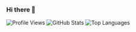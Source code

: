 ### Hi there 👋

<!--
**Stormbreakerr20/Stormbreakerr20** is a ✨ _special_ ✨ repository because its `README.md` (this file) appears on your GitHub profile.

Here are some ideas to get you started:

- 🔭 I’m currently working on ...
- 🌱 I’m currently learning ...
- 👯 I’m looking to collaborate on ...
- 🤔 I’m looking for help with ...
- 💬 Ask me about ...
- 📫 How to reach me: ...
- 😄 Pronouns: ...
- ⚡ Fun fact: ...
-->
![Profile Views](https://komarev.com/ghpvc/?username=Stormbreakerr20)
![GitHub Stats](https://github-readme-stats.vercel.app/api?username=Stormbreakerr20&show_icons=true&count_private=true)
![Top Languages](https://github-readme-stats.vercel.app/api/top-langs/?username=Stormbreakerr20&layout=compact)

<!-- Add any other images or badges you want to showcase here -->


